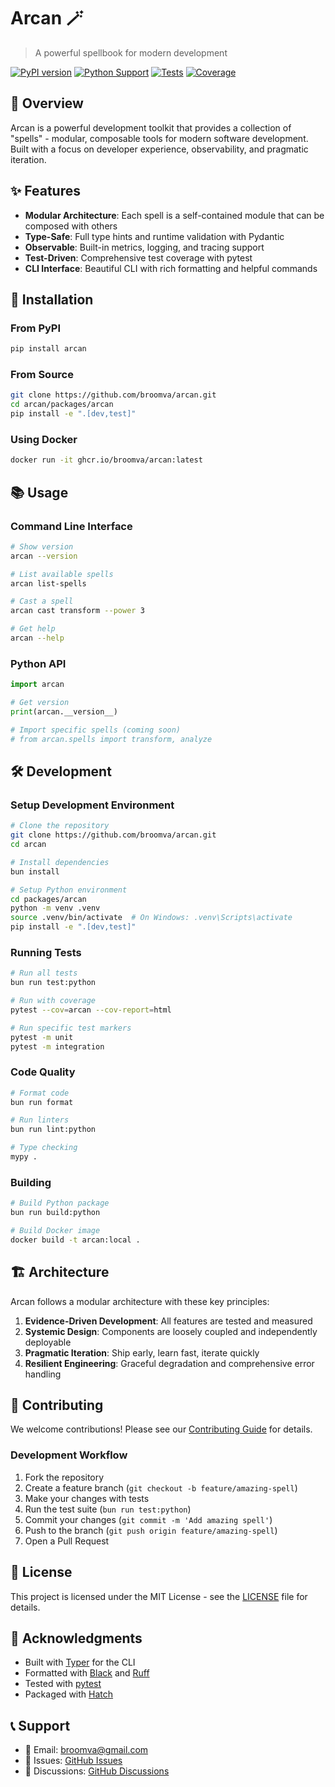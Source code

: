 # Arcan 🪄

> A powerful spellbook for modern development

[![PyPI version](https://badge.fury.io/py/arcan.svg)](https://badge.fury.io/py/arcan)
[![Python Support](https://img.shields.io/pypi/pyversions/arcan.svg)](https://pypi.org/project/arcan/)
[![Tests](https://github.com/broomva/arcan/actions/workflows/python-ci.yml/badge.svg)](https://github.com/broomva/arcan/actions/workflows/python-ci.yml)
[![Coverage](https://codecov.io/gh/broomva/arcan/branch/main/graph/badge.svg)](https://codecov.io/gh/broomva/arcan)

## 📖 Overview

Arcan is a powerful development toolkit that provides a collection of "spells" - modular, composable tools for modern software development. Built with a focus on developer experience, observability, and pragmatic iteration.

## ✨ Features

- **Modular Architecture**: Each spell is a self-contained module that can be composed with others
- **Type-Safe**: Full type hints and runtime validation with Pydantic
- **Observable**: Built-in metrics, logging, and tracing support
- **Test-Driven**: Comprehensive test coverage with pytest
- **CLI Interface**: Beautiful CLI with rich formatting and helpful commands

## 🚀 Installation

### From PyPI

```bash
pip install arcan
```

### From Source

```bash
git clone https://github.com/broomva/arcan.git
cd arcan/packages/arcan
pip install -e ".[dev,test]"
```

### Using Docker

```bash
docker run -it ghcr.io/broomva/arcan:latest
```

## 📚 Usage

### Command Line Interface

```bash
# Show version
arcan --version

# List available spells
arcan list-spells

# Cast a spell
arcan cast transform --power 3

# Get help
arcan --help
```

### Python API

```python
import arcan

# Get version
print(arcan.__version__)

# Import specific spells (coming soon)
# from arcan.spells import transform, analyze
```

## 🛠️ Development

### Setup Development Environment

```bash
# Clone the repository
git clone https://github.com/broomva/arcan.git
cd arcan

# Install dependencies
bun install

# Setup Python environment
cd packages/arcan
python -m venv .venv
source .venv/bin/activate  # On Windows: .venv\Scripts\activate
pip install -e ".[dev,test]"
```

### Running Tests

```bash
# Run all tests
bun run test:python

# Run with coverage
pytest --cov=arcan --cov-report=html

# Run specific test markers
pytest -m unit
pytest -m integration
```

### Code Quality

```bash
# Format code
bun run format

# Run linters
bun run lint:python

# Type checking
mypy .
```

### Building

```bash
# Build Python package
bun run build:python

# Build Docker image
docker build -t arcan:local .
```

## 🏗️ Architecture

Arcan follows a modular architecture with these key principles:

1. **Evidence-Driven Development**: All features are tested and measured
2. **Systemic Design**: Components are loosely coupled and independently deployable
3. **Pragmatic Iteration**: Ship early, learn fast, iterate quickly
4. **Resilient Engineering**: Graceful degradation and comprehensive error handling

## 🤝 Contributing

We welcome contributions! Please see our [Contributing Guide](../../CONTRIBUTING.md) for details.

### Development Workflow

1. Fork the repository
2. Create a feature branch (`git checkout -b feature/amazing-spell`)
3. Make your changes with tests
4. Run the test suite (`bun run test:python`)
5. Commit your changes (`git commit -m 'Add amazing spell'`)
6. Push to the branch (`git push origin feature/amazing-spell`)
7. Open a Pull Request

## 📄 License

This project is licensed under the MIT License - see the [LICENSE](../../LICENSE) file for details.

## 🙏 Acknowledgments

- Built with [Typer](https://typer.tiangolo.com/) for the CLI
- Formatted with [Black](https://black.readthedocs.io/) and [Ruff](https://beta.ruff.rs/)
- Tested with [pytest](https://pytest.org/)
- Packaged with [Hatch](https://hatch.pypa.io/)

## 📞 Support

- 📧 Email: broomva@gmail.com
- 🐛 Issues: [GitHub Issues](https://github.com/broomva/arcan/issues)
- 💬 Discussions: [GitHub Discussions](https://github.com/broomva/arcan/discussions)
